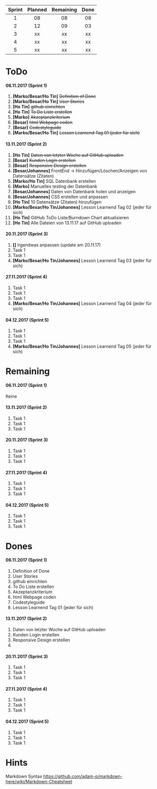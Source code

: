 
| Sprint   | Planned   | Remaining  | Done  |
|:--------:|:---------:|:----------:|:-----:|
| 1        | 08        | 08         | 08    |
| 2        | 12        | 09         | 03    |
| 3        | xx        | xx         | xx    |
| 4        | xx        | xx         | xx    |
| 5        | xx        | xx         | xx    |



# ToDo
#### 06.11.2017 (Sprint 1)
1. **[Marko/Besar/Ho Tin]** ~~Definition of Done~~
1. **[Marko/Besar/Ho Tin]** ~~User Stories~~
1. **[Ho Tin]** ~~github einrichten~~ 
1. **[Ho Tin]** ~~To Do Liste erstellen~~
1. **[Marko]** ~~Akzeptanzkriterium~~
1. **[Besar]** ~~html Webpage coden~~
1. **[Besar]** ~~Codestyleguide~~
1. **[Marko/Besar/Ho Tin]** ~~Lesson Learnend Tag 01 (jeder für sich)~~

#### 13.11.2017 (Sprint 2)
1. **[Ho Tin]** ~~Daten von letzter Woche auf GitHub uploaden~~
1. **[Besar]** ~~Kunden Login erstellen~~
1. **[Besar]** ~~Responsive Design erstellen~~
1. **[Besar/Johannes]** FrontEnd -> Hinzufügen/Löschen/Anzeigen von Datensätze (Zitaten)
1. **[Marko/Ho Tin]** SQL Datenbank erstellen
1. **[Marko]** Manuelles testing der Datenbank
1. **[Besar/Johannes]** Daten von Datenbank holen und anzeigen
1. **[Besar/Johannes]** CSS erstellen und anpassen
1. **[Ho Tin]** 10 Datensätze (Zitaten) hinzufügen
1. **[Marko/Besar/Ho Tin/Johannes]** Lesson Learnend Tag 02 (jeder für sich)
1. **[Ho Tin]** GitHub ToDo Liste/Burndown Chart aktualisieren
1. **[Ho Tin]** Alle Dateien von 13.11.17 auf GitHub uploaden


#### 20.11.2017 (Sprint 3)
1. **[]** Irgendwas anpassen (update am 20.11.17)
1. Task 1
1. Task 1
1. **[Marko/Besar/Ho Tin/Johannes]** Lesson Learnend Tag 03 (jeder für sich) 

#### 27.11.2017 (Sprint 4)
1. Task 1
1. Task 1
1. Task 1
1. **[Marko/Besar/Ho Tin/Johannes]** Lesson Learnend Tag 04 (jeder für sich) 

#### 04.12.2017 (Sprint 5)
1. Task 1
1. Task 1
1. Task 1
1. **[Marko/Besar/Ho Tin/Johannes]** Lesson Learnend Tag 05 (jeder für sich) 


# Remaining
#### 06.11.2017 (Sprint 1)
Keine

#### 13.11.2017 (Sprint 2)
1. Task 1
1. Task 1
1. Task 1

#### 20.11.2017 (Sprint 3)
1. Task 1
1. Task 1
1. Task 1


#### 27.11.2017 (Sprint 4)
1. Task 1
1. Task 1
1. Task 1

#### 04.12.2017 (Sprint 5)
1. Task 1
1. Task 1
1. Task 1


# Dones
#### 06.11.2017 (Sprint 1)
1. Definition of Done
1. User Stories
1. github einrichten
1. To Do Liste erstellen
1. Akzeptanzkriterium
1. html Webpage coden
1. Codestyleguide
1. Lesson Learnend Tag 01 (jeder für sich)

#### 13.11.2017 (Sprint 2)
1. Daten von letzter Woche auf GitHub uploaden
1. Kunden Login erstellen
1. Responsive Design erstellen
1. 

#### 20.11.2017 (Sprint 3)
1. Task 1
1. Task 1
1. Task 1


#### 27.11.2017 (Sprint 4)
1. Task 1
1. Task 1
1. Task 1

#### 04.12.2017 (Sprint 5)
1. Task 1
1. Task 1
1. Task 1

# Hints
Markdown Syntax
https://github.com/adam-p/markdown-here/wiki/Markdown-Cheatsheet
